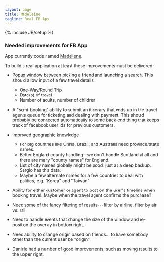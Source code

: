 ```yaml
---
layout: page
title: Madeleine
tagline: Real FB App
---
```

{% include JB/setup %}

### Needed improvements for FB App

App currently code named [Madeliene](http://en.wikipedia.org/wiki/Col_de_la_Madeleine).

To build a real application at least these improvements must be delivered:

* Popup window between picking a friend and launching a search.  This should allow input of a few travel details:
    
	* One-Way/Round Trip
	* Date(s) of travel
	* Number of adults, number of children

* A "semi-booking" ability to submit an itinerary that ends up in the travel agents queue for ticketing and dealing with payment.  This should probably be connected automatically to some back-end thing that keeps track of facebook user ids for previous customers.

* Improved geographic knowledge  
 
	* For big countries like China, Brazil, and Australia need province/state names.
	* Better England county handling--we don't handle Scotland at all and there are many "county names" for England.
	* List of city names globally might be good, just as a deep backup.  Sergio has this data.
	* Maybe a few alternate names for a few countries to deal with politics, e.g. "Korea" and "Taiwan"

* Ability for either customer or agent to post on the user's timeline when booking travel.  Maybe when the travel agent confirms the purchase?

* Need some of the fancy filtering of results---filter by airline, filter by air vs. rail

* Need to handle events that change the size of the window and re-position the overlay in bottom right.

* Need ability to change origin based on friends... to have somebody other than the current user be "origin".

* Daniele had a number of good improvements, such as moving results to the upper right.
